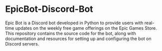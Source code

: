 # EpicBot-Discord-Bot
Epic Bot is a Discord bot developed in Python to provide users with real-time updates on the weekly free game offerings on the Epic Games Store. This repository contains the source code for the bot, along with documentation and resources for setting up and configuring the bot on Discord servers.
